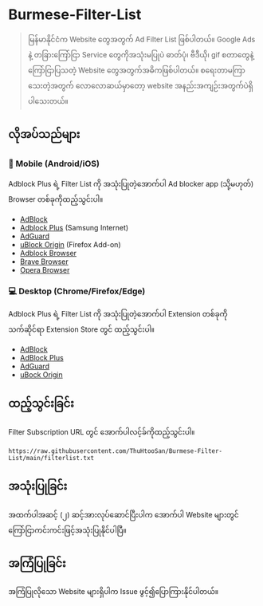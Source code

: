 
# Burmese-Filter-List

> မြန်မာနိုင်ငံက Website တွေအတွက် Ad Filter List ဖြစ်ပါတယ်။ Google Ads နဲ့ တခြားကြော်ငြာ Service တွေကိုအသုံးမပြုပဲ ဓာတ်ပုံ၊ ဗီဒီယို၊ gif စတာတွေနဲ့ ကြော်ငြာပြသတဲ့ Website တွေအတွက်အဓိကဖြစ်ပါတယ်။ စရေးတာမကြာသေးတဲ့အတွက် လောလောဆယ်မှာတော့ website အနည်းအကျဉ်းအတွက်ပဲရှိပါသေးတယ်။ 

## လိုအပ်သည်များ

### :iphone: Mobile (Android/iOS)

Adblock Plus ရဲ့ Filter List ကို အသုံးပြုတဲ့အောက်ပါ Ad blocker app (သို့မဟုတ်) Browser တစ်ခုကိုထည့်သွင်းပါ။

* [AdBlock](https://getadblock.com/)
* [Adblock Plus](https://play.google.com/store/apps/details?id=org.adblockplus.adblockplussbrowser) (Samsung Internet)
* [AdGuard](https://adguard.com) 
* [uBlock Origin](https://addons.mozilla.org/en-US/android/addon/ublock-origin/) (Firefox Add-on)
* [Adblock Browser](https://play.google.com/store/apps/details?id=org.adblockplus.browser)
* [Brave Browser](https://play.google.com/store/apps/details?id=com.brave.browser)
* [Opera Browser](https://play.google.com/store/apps/details?id=com.opera.browser)

### :computer: Desktop (Chrome/Firefox/Edge)

Adblock Plus ရဲ့ Filter List ကို အသုံးပြုတဲ့အောက်ပါ Extension တစ်ခုကို သက်ဆိုင်ရာ Extension Store တွင် ထည့်သွင်းပါ။

* [AdBlock](https://getadblock.com/)
* [AdBlock Plus](https://adblockplus.org/)
* [AdGuard](https://adguard.com/)
* [uBock Origin](https://ublockorigin.com/)

## ထည့်သွင်းခြင်း

Filter Subscription URL တွင် အောက်ပါလင့်ခ်ကိုထည့်သွင်းပါ။
```
https://raw.githubusercontent.com/ThuHtooSan/Burmese-Filter-List/main/filterlist.txt
```

## အသုံးပြုခြင်း

အထက်ပါအဆင့် (၂) ဆင့်အားလုပ်ဆောင်ပြီးပါက အောက်ပါ Website များတွင် ကြော်ငြာကင်းကင်းဖြင့်အသုံးပြုနိုင်ပါပြီ။

## အကြံပြုခြင်း

အကြံပြုလိုသော Website များရှိပါက Issue ဖွင့်၍ပြောကြားနိုင်ပါတယ်။

